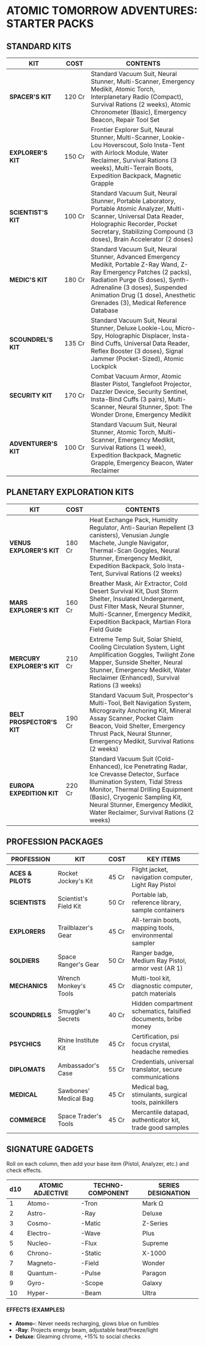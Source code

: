 # ATOMIC TOMORROW ADVENTURES: STARTER PACKS

## STANDARD KITS

| KIT                        | COST    | CONTENTS                                                                                                                                                                                                                                                                |
| -------------------------- | ------- | ----------------------------------------------------------------------------------------------------------------------------------------------------------------------------------------------------------------------------------------------------------------------- |
| **SPACER'S KIT**     | 120 Cr  | Standard Vacuum Suit, Neural Stunner, Multi-Scanner, Emergency Medikit, Atomic Torch, Interplanetary Radio (Compact), Survival Rations (2 weeks), Atomic Chronometer (Basic), Emergency Beacon, Repair Tool Set                                                         |
| **EXPLORER'S KIT**   | 150 Cr  | Frontier Explorer Suit, Neural Stunner, Multi-Scanner, Lookie-Lou Hoverscout, Solo Insta-Tent with Airlock Module, Water Reclaimer, Survival Rations (3 weeks), Multi-Terrain Boots, Expedition Backpack, Magnetic Grapple                                              |
| **SCIENTIST'S KIT**  | 100 Cr  | Standard Vacuum Suit, Neural Stunner, Portable Laboratory, Portable Atomic Analyzer, Multi-Scanner, Universal Data Reader, Holographic Recorder, Pocket Secretary, Stabilizing Compound (3 doses), Brain Accelerator (2 doses)                                          |
| **MEDIC'S KIT**      | 180 Cr  | Standard Vacuum Suit, Neural Stunner, Advanced Emergency Medikit, Portable Z-Ray Wand, Z-Ray Emergency Patches (2 packs), Radiation Purge (5 doses), Synth-Adrenaline (3 doses), Suspended Animation Drug (1 dose), Anesthetic Grenades (3), Medical Reference Database |
| **SCOUNDREL'S KIT**  | 135 Cr | Standard Vacuum Suit, Neural Stunner, Deluxe Lookie-Lou, Micro-Spy, Holographic Displacer, Insta-Bind Cuffs, Universal Data Reader, Reflex Booster (3 doses), Signal Jammer (Pocket-Sized), Atomic Lockpick                                                             |
| **SECURITY KIT**     | 170 Cr  | Combat Vacuum Armor, Atomic Blaster Pistol, Tanglefoot Projector, Dazzler Device, Security Sentinel, Insta-Bind Cuffs (3 pairs), Multi-Scanner, Neural Stunner, Spot: The Wonder Drone, Emergency Medikit                                                               |
| **ADVENTURER'S KIT** | 100 Cr  | Standard Vacuum Suit, Neural Stunner, Atomic Torch, Multi-Scanner, Emergency Medikit, Survival Rations (1 week), Expedition Backpack, Magnetic Grapple, Emergency Beacon, Water Reclaimer                                                                               |

## PLANETARY EXPLORATION KITS

| KIT                              | COST   | CONTENTS                                                                                                                                                                                                                                                                          |
| -------------------------------- | ------ | --------------------------------------------------------------------------------------------------------------------------------------------------------------------------------------------------------------------------------------------------------------------------------- |
| **VENUS EXPLORER'S KIT**   | 180 Cr | Heat Exchange Pack, Humidity Regulator, Anti-Saurian Repellent (3 canisters), Venusian Jungle Machete, Jungle Navigator, Thermal-Scan Goggles, Neural Stunner, Emergency Medikit, Expedition Backpack, Solo Insta-Tent, Survival Rations (2 weeks)                                |
| **MARS EXPLORER'S KIT**    | 160 Cr | Breather Mask, Air Extractor, Cold Desert Survival Kit, Dust Storm Shelter, Insulated Undergarment, Dust Filter Mask, Neural Stunner, Multi-Scanner, Emergency Medikit, Expedition Backpack, Martian Flora Field Guide                                                            |
| **MERCURY EXPLORER'S KIT** | 210 Cr | Extreme Temp Suit, Solar Shield, Cooling Circulation System, Light Amplification Goggles, Twilight Zone Mapper, Sunside Shelter, Neural Stunner, Emergency Medikit, Water Reclaimer (Enhanced), Survival Rations (3 weeks)                                                        |
| **BELT PROSPECTOR'S KIT**  | 190 Cr | Standard Vacuum Suit, Prospector's Multi-Tool, Belt Navigation System, Microgravity Anchoring Kit, Mineral Assay Scanner, Pocket Claim Beacon, Void Shelter, Emergency Thrust Pack, Neural Stunner, Emergency Medikit, Survival Rations (2 weeks)                                 |
| **EUROPA EXPEDITION KIT**  | 220 Cr | Standard Vacuum Suit (Cold-Enhanced), Ice Penetrating Radar, Ice Crevasse Detector, Surface Illumination System, Tidal Stress Monitor, Thermal Drilling Equipment (Basic), Cryogenic Sampling Kit, Neural Stunner, Emergency Medikit, Water Reclaimer, Survival Rations (2 weeks) |

## PROFESSION PACKAGES

| PROFESSION              | KIT                   | COST   | KEY ITEMS                                                       |
| ----------------------- | --------------------- | ------ | --------------------------------------------------------------- |
| **ACES & PILOTS** | Rocket Jockey's Kit   | 45 Cr | Flight jacket, navigation computer, Light Ray Pistol            |
| **SCIENTISTS**    | Scientist's Field Kit | 50 Cr  | Portable lab, reference library, sample containers              |
| **EXPLORERS**     | Trailblazer's Gear    | 45 Cr  | All-terrain boots, mapping tools, environmental sampler         |
| **SOLDIERS**      | Space Ranger's Gear   | 50 Cr  | Ranger badge, Medium Ray Pistol, armor vest (AR 1)              |
| **MECHANICS**     | Wrench Monkey's Tools | 45 Cr  | Multi-tool kit, diagnostic computer, patch materials            |
| **SCOUNDRELS**    | Smuggler's Secrets    | 40 Cr  | Hidden compartment schematics, falsified documents, bribe money |
| **PSYCHICS**      | Rhine Institute Kit   | 45 Cr  | Certification, psi focus crystal, headache remedies             |
| **DIPLOMATS**     | Ambassador's Case     | 55 Cr  | Credentials, universal translator, secure communications        |
| **MEDICAL**       | Sawbones' Medical Bag | 45 Cr | Medical bag, stimulants, surgical tools, painkillers            |
| **COMMERCE**      | Space Trader's Tools  | 45 Cr  | Mercantile datapad, authenticator kit, trade good samples       |

## SIGNATURE GADGETS

Roll on each column, then add your base item (Pistol, Analyzer, etc.) and check effects.

| d10 | ATOMIC ADJECTIVE | TECHNO-COMPONENT | SERIES DESIGNATION |
| --- | ---------------- | ---------------- | ------------------ |
| 1   | Atomo-           | -Tron            | Mark Ω            |
| 2   | Astro-           | -Ray             | Deluxe             |
| 3   | Cosmo-           | -Matic           | Z-Series           |
| 4   | Electro-         | -Wave            | Plus               |
| 5   | Nucleo-          | -Flux            | Supreme            |
| 6   | Chrono-          | -Static          | X-1000             |
| 7   | Magneto-         | -Field           | Wonder             |
| 8   | Quantum-         | -Pulse           | Paragon            |
| 9   | Gyro-            | -Scope           | Galaxy             |
| 10  | Hyper-           | -Beam            | Ultra              |

#### EFFECTS (EXAMPLES)

- **Atomo-**: Never needs recharging, glows blue on fumbles
- **-Ray**: Projects energy beam, adjustable heat/freeze/light
- **Deluxe**: Gleaming chrome, +15% to social checks
